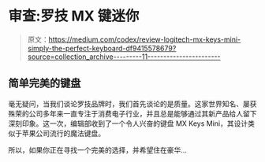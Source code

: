 # 审查:罗技 MX 键迷你

> 原文：<https://medium.com/codex/review-logitech-mx-keys-mini-simply-the-perfect-keyboard-df9415578679?source=collection_archive---------11----------------------->

## 简单完美的键盘

毫无疑问，当我们谈论罗技品牌时，我们首先谈论的是质量。这家世界知名、屡获殊荣的公司多年来一直专注于消费电子行业，并且总是能够通过其新产品给人留下深刻印象。这一次，编辑部收到了一个令人兴奋的键盘 MX Keys Mini，其设计类似于苹果公司流行的魔法键盘。

所以，如果你正在寻找一个完美的选择，并希望住在豪华…